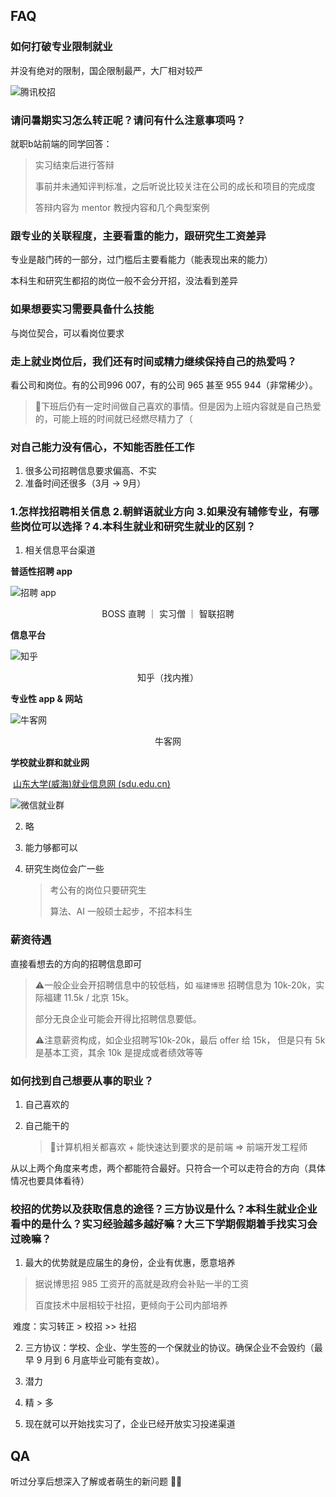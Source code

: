 ## FAQ

### 如何打破专业限制就业

并没有绝对的限制，国企限制最严，大厂相对较严

![腾讯校招](./%E5%A4%87%E4%BB%BD.assets/image-20230310222233685.png)

### 请问暑期实习怎么转正呢？请问有什么注意事项吗？

就职b站前端的同学回答：

> 实习结束后进行答辩
>
> 事前并未通知评判标准，之后听说比较关注在公司的成长和项目的完成度
>
> 答辩内容为 mentor 教授内容和几个典型案例

### 跟专业的关联程度，主要看重的能力，跟研究生工资差异

专业是敲门砖的一部分，过门槛后主要看能力（能表现出来的能力）

本科生和研究生都招的岗位一般不会分开招，没法看到差异

### 如果想要实习需要具备什么技能

与岗位契合，可以看岗位要求

### 走上就业岗位后，我们还有时间或精力继续保持自己的热爱吗？

看公司和岗位。有的公司996 007，有的公司 965 甚至 955 944（非常稀少）。

> 👤下班后仍有一定时间做自己喜欢的事情。但是因为上班内容就是自己热爱的，可能上班的时间就已经燃尽精力了（

### 对自己能力没有信心，不知能否胜任工作

1. 很多公司招聘信息要求偏高、不实
2. 准备时间还很多（3月 -> 9月）

### 1.怎样找招聘相关信息 2.朝鲜语就业方向 3.如果没有辅修专业，有哪些岗位可以选择？4.本科生就业和研究生就业的区别？

1. 相关信息平台渠道

**普适性招聘 app**

![招聘 app](./%E5%A4%87%E4%BB%BD.assets/20d112b8d3aa41f601ba325e114e3991.jpg)

<p align="center">BOSS 直聘 ｜ 实习僧 ｜ 智联招聘</p>

**信息平台**

![知乎](./%E5%A4%87%E4%BB%BD.assets/image-20230310224329720.png)

<p align="center">知乎（找内推）</p>

**专业性 app & 网站**

![牛客网](./%E5%A4%87%E4%BB%BD.assets/image-20230310224208722.png)

<p align="center">牛客网</p>

**学校就业群和就业网**

​	[山东大学(威海)就业信息网 (sdu.edu.cn)](https://job.wh.sdu.edu.cn/)

![微信就业群](./%E5%A4%87%E4%BB%BD.assets/6ece113d7ed0cb2fe35225cbc4afda90.jpg)

2. 略

3. 能力够都可以

4. 研究生岗位会广一些

   > 考公有的岗位只要研究生
   >
   > 算法、AI 一般硕士起步，不招本科生

### 薪资待遇

直接看想去的方向的招聘信息即可

> ⚠️一般企业会开招聘信息中的较低档，如 `福建博思` 招聘信息为 10k-20k，实际福建 11.5k / 北京 15k。
>
> 部分无良企业可能会开得比招聘信息要低。
>
> ⚠️注意薪资构成，如企业招聘写10k-20k，最后 offer 给 15k， 但是只有 5k 是基本工资，其余 10k 是提成或者绩效等等

### 如何找到自己想要从事的职业？

1. 自己喜欢的

2. 自己能干的

   > 👤计算机相关都喜欢 + 能快速达到要求的是前端 => 前端开发工程师

从以上两个角度来考虑，两个都能符合最好。只符合一个可以走符合的方向（具体情况也要具体看待）

### 校招的优势以及获取信息的途径？三方协议是什么？本科生就业企业看中的是什么？实习经验越多越好嘛？大三下学期假期着手找实习会过晚嘛？

1. 最大的优势就是应届生的身份，企业有优惠，愿意培养

> 据说博思招 985 工资开的高就是政府会补贴一半的工资
>
> 百度技术中层相较于社招，更倾向于公司内部培养

​	难度：实习转正 > 校招 >> 社招

2. 三方协议：学校、企业、学生签的一个保就业的协议。确保企业不会毁约（最早 9 月到 6 月底毕业可能有变故）。

3. 潜力
4. 精 > 多
5. 现在就可以开始找实习了，企业已经开放实习投递渠道

## QA

听过分享后想深入了解或者萌生的新问题 🫱🏻